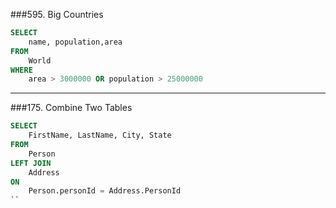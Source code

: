###595. Big Countries
```sql
SELECT 
	name, population,area 
FROM 
	World 
WHERE 
	area > 3000000 OR population > 25000000
```

----

###175. Combine Two Tables
```sql
SELECT
	FirstName, LastName, City, State
FROM
	Person
LEFT JOIN
	Address
ON
	Person.personId = Address.PersonId
``